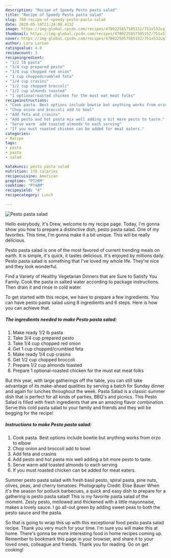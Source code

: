 ```yaml
---
description: "Recipe of Speedy Pesto pasta salad"
title: "Recipe of Speedy Pesto pasta salad"
slug: 760-recipe-of-speedy-pesto-pasta-salad
date: 2020-05-18T21:24:08.413Z
image: https://img-global.cpcdn.com/recipes/4780225857585152/751x532cq70/pesto-pasta-salad-recipe-main-photo.jpg
thumbnail: https://img-global.cpcdn.com/recipes/4780225857585152/751x532cq70/pesto-pasta-salad-recipe-main-photo.jpg
cover: https://img-global.cpcdn.com/recipes/4780225857585152/751x532cq70/pesto-pasta-salad-recipe-main-photo.jpg
author: Lora Larson
ratingvalue: 4.8
reviewcount: 3
recipeingredient:
- "1/2 lb pasta"
- "3/4 cup prepared pesto"
- "1/4 cup chopped red onion"
- "1 cup choppedcrumbled feta"
- "1/4 cup crasins"
- "1/2 cup chopped broccoli"
- "1/2 cup almonds toasted"
- "1 optionalroasted chicken for the must eat meat folks"
recipeinstructions:
- "Cook pasta. Best options include bowtie but anything works from orzo to elbow"
- "Chop onion and broccoli add to bowl"
- "Add feta and crasins"
- "Add pesto and hot pasta mix well adding a bit more pesto to taste."
- "Serve warm  add toasted almonds to each serving"
- "If you must roasted chicken can be added for meat eaters."
categories:
- Recipe
tags:
- pesto
- pasta
- salad

katakunci: pesto pasta salad 
nutrition: 178 calories
recipecuisine: American
preptime: "PT26M"
cooktime: "PT48M"
recipeyield: "4"
recipecategory: Lunch

---
```



![Pesto pasta salad](https://img-global.cpcdn.com/recipes/4780225857585152/751x532cq70/pesto-pasta-salad-recipe-main-photo.jpg)

Hello everybody, it's Drew, welcome to my recipe page. Today, I'm gonna show you how to prepare a distinctive dish, pesto pasta salad. One of my favorites. This time, I'm gonna make it a bit unique. This will be really delicious.

Pesto pasta salad is one of the most favored of current trending meals on earth. It is simple, it's quick, it tastes delicious. It's enjoyed by millions daily. Pesto pasta salad is something that I've loved my whole life. They're nice and they look wonderful.

Find a Variety of Healthy Vegetarian Dinners that are Sure to Satisfy You Family. Cook the pasta in salted water according to package instructions. Then drain it and rinse in cold water.


To get started with this recipe, we have to prepare a few ingredients. You can have pesto pasta salad using 8 ingredients and 6 steps. Here is how you can achieve that.

<!--inarticleads1-->

##### The ingredients needed to make Pesto pasta salad:

1. Make ready 1/2 lb pasta
1. Take 3/4 cup prepared pesto
1. Take 1/4 cup chopped red onion
1. Get 1 cup chopped/crumbled feta
1. Make ready 1/4 cup crasins
1. Get 1/2 cup chopped broccoli
1. Prepare 1/2 cup almonds toasted
1. Prepare 1 optional-roasted chicken for the must eat meat folks


But this year, with large gatherings off the table, you can still take advantage of its make-ahead qualities by serving a batch for Sunday dinner and again for lunches throughout the week. Pasta Salad is a classic summer dish that is perfect for all kinds of parties, BBQ&#39;s and picnics. This Pesto Salad is filled with fresh ingredients that are an amazing flavor combination. Serve this cold pasta salad to your family and friends and they will be begging for the recipe! 

<!--inarticleads2-->

##### Instructions to make Pesto pasta salad:

1. Cook pasta. Best options include bowtie but anything works from orzo to elbow
1. Chop onion and broccoli add to bowl
1. Add feta and crasins
1. Add pesto and hot pasta mix well adding a bit more pesto to taste.
1. Serve warm  add toasted almonds to each serving
1. If you must roasted chicken can be added for meat eaters.


Summer pesto pasta salad with fresh basil pesto, spiral pasta, pine nuts, olives, peas, and cherry tomatoes. Photography Credit: Elise Bauer When it&#39;s the season for potluck barbecues, a quick and easy dish to prepare for a gathering is pesto pasta salad! This is my favorite pasta salad of the moment. Zesty pesto, mellowed and thickened with a little mayonnaise, makes a lovely sauce. I go all-out green by adding sweet peas to both the pesto sauce and the pasta. 

So that is going to wrap this up with this exceptional food pesto pasta salad recipe. Thank you very much for your time. I'm sure you will make this at home. There's gonna be more interesting food in home recipes coming up. Remember to bookmark this page in your browser, and share it to your loved ones, colleague and friends. Thank you for reading. Go on get cooking!
